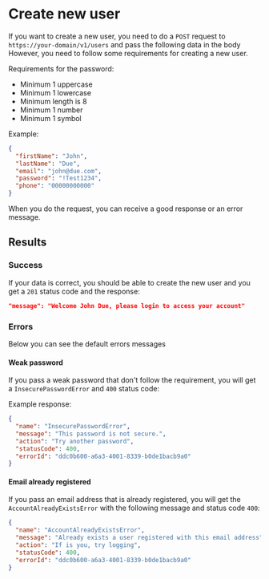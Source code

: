 # Create new user

If you want to create a new user, you need to do a `POST` request to `https://your-domain/v1/users` and pass the following data in the body However, you need to follow some requirements for creating a new user.

Requirements for the password:

- Minimum 1 uppercase
- Minimum 1 lowercase
- Minimum length is 8
- Minimum 1 number
- Minimum 1 symbol

Example:

```json
{
  "firstName": "John",
  "lastName": "Due",
  "email": "john@due.com",
  "password": "!Test1234",
  "phone": "00000000000"
}
```

When you do the request, you can receive a good response or an error message.

## Results

### Success

If your data is correct, you should be able to create the new user and you get a `201` status code and the response:

```json
"message": "Welcome John Due, please login to access your account"
```

### Errors

Below you can see the default errors messages

#### Weak password

If you pass a weak password that don't follow the requirement, you will get a `InsecurePasswordError` and `400` status code:

Example response:

```json
{
  "name": "InsecurePasswordError",
  "message": "This password is not secure.",
  "action": "Try another password",
  "statusCode": 400,
  "errorId": "ddc0b600-a6a3-4001-8339-b0de1bacb9a0"
}
```

#### Email already registered

If you pass an email address that is already registered, you will get the `AccountAlreadyExistsError` with the following message and status code `400`:

```json
{
  "name": "AccountAlreadyExistsError",
  "message": "Already exists a user registered with this email address",
  "action": "If is you, try logging",
  "statusCode": 400,
  "errorId": "ddc0b600-a6a3-4001-8339-b0de1bacb9a0"
}
```
